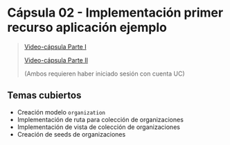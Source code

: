 # Cápsula 02 - Implementación primer recurso aplicación ejemplo

> [Video-cápsula Parte I](https://drive.google.com/file/d/1GrqGhh35zKfGqvcI9aVXl9Pcs5RzZ34e/view?usp=sharingg)
>
> [Video-cápsula Parte II](https://drive.google.com/file/d/1ke8AkHNVO9OdQq_ADaHFM2gB14iUaLtZ/view?usp=sharing)
>
> (Ambos requieren haber iniciado sesión con cuenta UC)

## Temas cubiertos
- Creación modelo `organization`
- Implementación de ruta para colección de organizaciones
- Implementación de vista de colección de organizaciones
- Creación de seeds de organizaciones
